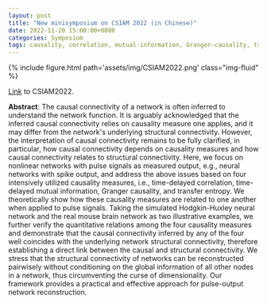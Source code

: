 ```yaml
---
layout: post
title: "New minisymposium on CSIAM 2022 (in Chinese)"
date: 2022-11-20 15:00:00+0800
categories: Symposium
tags: causality, correlation, mutual-information, Granger-causality, transfer-entropy, neural-networks 
---
```


{% include figure.html path='assets/img/CSIAM2022.png' class="img-fluid" %}

[Link](https://meeting.csiam.org.cn/#/2022/) to CSIAM2022.

**Abstract**: The causal connectivity of a network is often inferred to understand the network function. It is arguably acknowledged that the inferred causal connectivity relies on causality measure one applies, and it may differ from the network's underlying structural connectivity. However, the interpretation of causal connectivity remains to be fully clarified, in particular, how causal connectivity depends on causality measures and how causal connectivity relates to structural connectivity. Here, we focus on nonlinear networks with pulse signals as measured output, e.g., neural networks with spike output, and address the above issues based on four intensively utilized causality measures, i.e., time-delayed correlation, time-delayed mutual information, Granger causality, and transfer entropy. We theoretically show how these causality measures are related to one another when applied to pulse signals. Taking the simulated Hodgkin-Huxley neural network and the real mouse brain network as two illustrative examples, we further verify the quantitative relations among the four causality measures and demonstrate that the causal connectivity inferred by any of the four well coincides with the underlying network structural connectivity, therefore establishing a direct link between the causal and structural connectivity. We stress that the structural connectivity of networks can be reconstructed pairwisely without conditioning on the global information of all other nodes in a network, thus circumventing the curse of dimensionality. Our framework provides a practical and effective approach for pulse-output network reconstruction.
